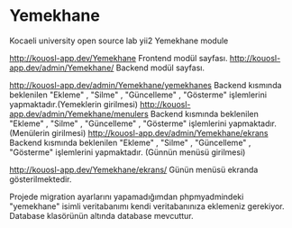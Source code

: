 # Yemekhane
Kocaeli university open source lab yii2 Yemekhane module

http://kouosl-app.dev/Yemekhane  Frontend modül sayfası.
http://kouosl-app.dev/admin/Yemekhane/  Backend modül sayfası.

http://kouosl-app.dev/admin/Yemekhane/yemekhanes Backend kısmında beklenilen "Ekleme" , "Silme" , "Güncelleme" , "Gösterme" işlemlerini yapmaktadır.(Yemeklerin girilmesi)
http://kouosl-app.dev/admin/Yemekhane/menulers  Backend kısmında beklenilen "Ekleme" , "Silme" , "Güncelleme" , "Gösterme" işlemlerini yapmaktadır. (Menülerin girilmesi)
http://kouosl-app.dev/admin/Yemekhane/ekrans   Backend kısmında beklenilen "Ekleme" , "Silme" , "Güncelleme" , "Gösterme" işlemlerini yapmaktadır.  (Günnün menüsü girilmesi)

http://kouosl-app.dev/Yemekhane/ekrans/ Günün menüsü ekranda gösterilmektedir.

Projede migration ayarlarını yapamadığımdan phpmyadmindeki "yemekhane" isimli veritabanımı kendi veritabanınıza eklemeniz gerekiyor.
Database klasörünün altında database mevcuttur.